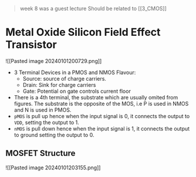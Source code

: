 > week 8 was a guest lecture
> Should be related to [[3_CMOS]]
# Metal Oxide Silicon Field Effect Transistor
![[Pasted image 20240101200729.png]]
* 3 Terminal Devices in a PMOS and NMOS Flavour: 
	* Source: source of charge carriers.
	* Drain: Sink for charge carriers
	* Gate: Potential on gate controls current floor
* There is a 4th terminal, the substrate which are usually omited from figures. The substrate is the opposite of the MOS, i.e P is used in NMOS and N is used in PMOS.
* `pMOS` is pull up hence when the input signal is 0, it connects the output to `VDD`, setting the output to 1.
* `nMOS` is pull down hence when the input signal is 1, it connects the output to ground setting the output to 0. 

## MOSFET Structure
![[Pasted image 20240101203155.png]]


